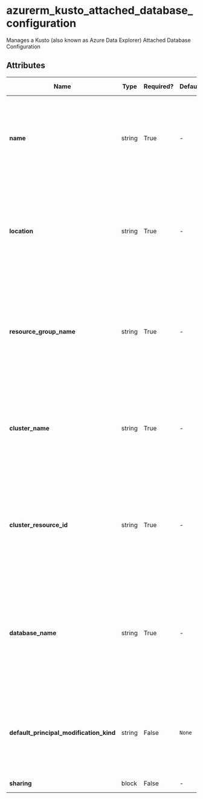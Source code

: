 # azurerm_kusto_attached_database_configuration

Manages a Kusto (also known as Azure Data Explorer) Attached Database Configuration

## Attributes

| Name | Type | Required? | Default  | possible values | Description |
| ---- | ---- | --------- | -------- | ----------- | ----------- |
| **name** | string | True | -  |  -  | The name of the Kusto Attached Database Configuration to create. Changing this forces a new resource to be created. | 
| **location** | string | True | -  |  -  | Specifies the location of the Kusto Cluster for which the configuration will be created. Changing this forces a new resource to be created. | 
| **resource_group_name** | string | True | -  |  -  | Specifies the resource group of the Kusto Cluster for which the configuration will be created. Changing this forces a new resource to be created. | 
| **cluster_name** | string | True | -  |  -  | Specifies the name of the Kusto Cluster for which the configuration will be created. Changing this forces a new resource to be created. | 
| **cluster_resource_id** | string | True | -  |  -  | The resource id of the cluster where the databases you would like to attach reside. Changing this forces a new resource to be created. | 
| **database_name** | string | True | -  |  -  | The name of the database which you would like to attach, use * if you want to follow all current and future databases. Changing this forces a new resource to be created. | 
| **default_principal_modification_kind** | string | False | `None`  |  `None`, `Replace`, `Union`  | The default principals modification kind. Valid values are: `None` (default), `Replace` and `Union`. Defaults to `None`. | 
| **sharing** | block | False | -  |  -  | A `sharing` block. | 


